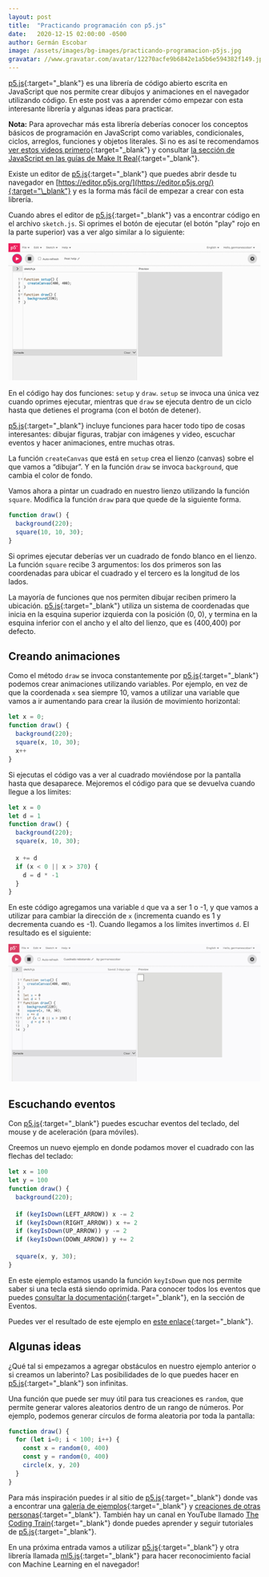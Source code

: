 ```yaml
---
layout: post
title:  "Practicando programación con p5.js"
date:   2020-12-15 02:00:00 -0500
author: Germán Escobar
image: /assets/images/bg-images/practicando-programacion-p5js.jpg
gravatar: //www.gravatar.com/avatar/12270acfe9b6842e1a5b6e594382f149.jpg?s=80
---
```


[p5.js](https://p5js.org/){:target="\_blank"}  es una librería de código abierto escrita en JavaScript que nos permite crear dibujos y animaciones en el navegador utilizando código. En este post vas a aprender cómo empezar con esta interesante librería y algunas ideas para practicar.<!-- more -->

**Nota:** Para aprovechar más esta librería deberías conocer los conceptos básicos de programación en JavaScript como variables, condicionales, ciclos, arreglos, funciones y objetos literales. Si no es así te recomendamos [ver estos videos primero](https://www.youtube.com/playlist?list=PLxyfMWnjW2kvlPTL3CXFtb40587w62wMs){:target="\_blank"} y consultar [la sección de JavaScript en las guías de Make It Real](https://guias.makeitreal.camp/javascript-i){:target="\_blank"}.

Existe un editor de [p5.js](https://p5js.org/){:target="\_blank"} que puedes abrir desde tu navegador en [https://editor.p5js.org/](https://editor.p5js.org/){:target="\_blank"} y es la forma más fácil de empezar a crear con esta librería.

Cuando abres el editor de [p5.js](https://p5js.org/){:target="\_blank"} vas a encontrar código en el archivo `sketch.js`. Si oprimes el botón de ejecutar (el botón "play" rojo en la parte superior) vas a ver algo similar a lo siguiente:

<img src="/assets/images/p5js-editor.jpg" alt="Editor de p5.js" class="photo border">

En el código hay dos funciones: `setup` y `draw`. `setup` se invoca una única vez cuando oprimes ejecutar, mientras que `draw` se ejecuta dentro de un ciclo hasta que detienes el programa (con el botón de detener).

[p5.js](https://p5js.org/){:target="\_blank"} incluye funciones para hacer todo tipo de cosas interesantes: dibujar figuras, trabjar con imágenes y video, escuchar eventos y hacer animaciones, entre muchas otras.

La función `createCanvas` que está en `setup` crea el lienzo (canvas) sobre el que vamos a “dibujar”. Y en la función `draw` se invoca `background`, que cambia el color de fondo.

Vamos ahora a pintar un cuadrado en nuestro lienzo utilizando la función `square`. Modifica la función `draw` para que quede de la siguiente forma.

```javascript
function draw() {
  background(220);
  square(10, 10, 30);
}
```

Si oprimes ejecutar deberías ver un cuadrado de fondo blanco en el lienzo. La función `square` recibe 3 argumentos: los dos primeros son las coordenadas para ubicar el cuadrado y el tercero es la longitud de los lados.

La mayoría de funciones que nos permiten dibujar reciben primero la ubicación. [p5.js](https://p5js.org/){:target="\_blank"} utiliza un sistema de coordenadas que inicia en la esquina superior izquierda con la posición (0, 0), y termina en la esquina inferior con el ancho y el alto del lienzo, que es (400,400) por defecto.

## Creando animaciones

Como el método `draw` se invoca constantemente por [p5.js](https://p5js.org/){:target="\_blank"} podemos crear animaciones utilizando variables. Por ejemplo, en vez de que la coordenada `x` sea siempre 10, vamos a utilizar una variable que vamos a ir aumentando para crear la ilusión de movimiento horizontal:

```javascript
let x = 0;
function draw() {
  background(220);
  square(x, 10, 30);
  x++
}
```

Si ejecutas el código vas a ver al cuadrado moviéndose por la pantalla hasta que desaparece. Mejoremos el código para que se devuelva cuando llegue a los límites:

```javascript
let x = 0
let d = 1
function draw() {
  background(220);
  square(x, 10, 30);

  x += d
  if (x < 0 || x > 370) {
    d = d * -1
  }
}
```

En este código agregamos una variable `d` que va a ser 1 o -1, y que vamos a utilizar para cambiar la dirección de `x` (incrementa cuando es 1 y decrementa cuando es -1). Cuando llegamos a los límites invertimos `d`. El resultado es el siguiente:

<img src="/assets/images/p5js-animation.gif" alt="Animación de p5.js" class="photo border">

## Escuchando eventos

Con [p5.js](https://p5js.org/){:target="\_blank"} puedes escuchar eventos del teclado, del mouse y de aceleración (para móviles).

Creemos un nuevo ejemplo en donde podamos mover el cuadrado con las flechas del teclado:

```javascript
let x = 100
let y = 100
function draw() {
  background(220);

  if (keyIsDown(LEFT_ARROW)) x -= 2
  if (keyIsDown(RIGHT_ARROW)) x += 2
  if (keyIsDown(UP_ARROW)) y -= 2
  if (keyIsDown(DOWN_ARROW)) y += 2

  square(x, y, 30);
}
```

En este ejemplo estamos usando la función `keyIsDown` que nos permite saber si una tecla está siendo oprimida. Para conocer todos los eventos que puedes [consultar la documentación](https://p5js.org/reference/){:target="\_blank"}, en la sección de Eventos.

Puedes ver el resultado de este ejemplo en [este enlace](https://editor.p5js.org/germanescobar/sketches/C4GEq4_ou){:target="\_blank"}.

## Algunas ideas

¿Qué tal si empezamos a agregar obstáculos en nuestro ejemplo anterior o si creamos un laberinto? Las posibilidades de lo que puedes hacer en [p5.js](https://p5js.org/){:target="\_blank"} son infinitas.

Una función que puede ser muy útil para tus creaciones es `random`, que permite generar valores aleatorios dentro de un rango de números. Por ejemplo, podemos generar círculos de forma aleatoria por toda la pantalla:

```javascript
function draw() {
  for (let i=0; i < 100; i++) {
    const x = random(0, 400)
    const y = random(0, 400)
    circle(x, y, 20)
  }
}
```

Para más inspiración puedes ir al sitio de [p5.js](https://p5js.org/){:target="\_blank"} donde vas a encontrar una [galería de ejemplos](https://p5js.org/examples/){:target="\_blank"} y [creaciones de otras personas](https://showcase.p5js.org/#/){:target="\_blank"}. También hay un canal en YouTube llamado [The Coding Train](https://www.youtube.com/user/shiffman){:target="\_blank"} donde puedes aprender y seguir tutoriales de [p5.js](https://p5js.org/){:target="\_blank"}.

En una próxima entrada vamos a utilizar [p5.js](https://p5js.org/){:target="\_blank"} y otra librería llamada [ml5.js](https://ml5js.org/){:target="\_blank"} para hacer reconocimiento facial con Machine Learning en el navegador!
